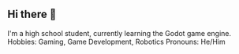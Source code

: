 ## Hi there 👋
I'm a high school student, currently learning the Godot game engine.
Hobbies: Gaming, Game Development, Robotics
Pronouns: He/Him
